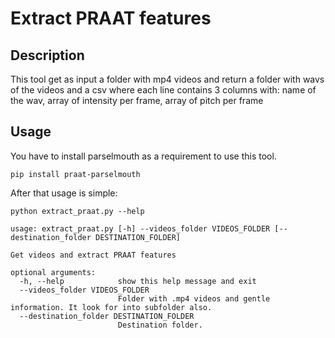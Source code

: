 # Extract PRAAT features

## Description

This tool get as input a folder with mp4 videos and return a folder with wavs of the videos and a csv where each line contains 3 columns with: name of the wav, array of intensity per frame, array of pitch per frame

## Usage

You have to install parselmouth as a requirement to use this tool. 
```
pip install praat-parselmouth
```

After that usage is simple:
```
python extract_praat.py --help

usage: extract_praat.py [-h] --videos_folder VIDEOS_FOLDER [--destination_folder DESTINATION_FOLDER]

Get videos and extract PRAAT features

optional arguments:
  -h, --help            show this help message and exit
  --videos_folder VIDEOS_FOLDER
                        Folder with .mp4 videos and gentle information. It look for into subfolder also.
  --destination_folder DESTINATION_FOLDER
                        Destination folder.
```

